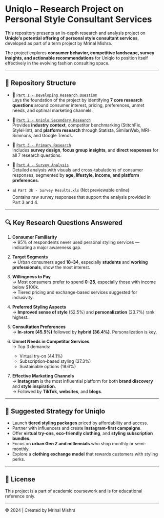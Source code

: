 # Uniqlo – Research Project on Personal Style Consultant Services

This repository presents an in-depth research and analysis project on **Uniqlo's potential offering of personal style consultant services**, developed as part of a term project by Mrinal Mishra.

The project explores **consumer behavior, competitive landscape, survey insights, and actionable recommendations** for Uniqlo to position itself effectively in the evolving fashion consulting space.

---

## 📁 Repository Structure

- 📄 [`Part 1 - Developing Research Question`](https://github.com/mrinalmishra31/Uniqlo/blob/main/Part%201%20-%20Developing%20Research%20Question.pdf)  
  Lays the foundation of the project by identifying **7 core research questions** around consumer interest, pricing, preferences, unmet needs, and optimal marketing channels.

- 📄 [`Part 2 - Uniqlo Secondary Research`](https://github.com/mrinalmishra31/Uniqlo/blob/main/Part%202%20-%20Uniqlo%20Secondary%20Research.pdf)  
  Provides **industry context**, competitor benchmarking (StitchFix, StyleHint), and **platform research** through Statista, SimilarWeb, MRI-Simmons, and Google Trends.

- 📄 [`Part 3 - Primary Research`](https://github.com/mrinalmishra31/Uniqlo/blob/main/Part%203%20-%20Primary%20Research.pdf)  
  Includes **survey design**, **focus group insights**, and **direct responses** for all 7 research questions.

- 📄 [`Part 4 - Survey Analysis`](https://github.com/mrinalmishra31/Uniqlo/blob/main/Part%204%20-%20Survey%20Analysis.pdf)  
  Detailed analysis with visuals and cross-tabulations of consumer responses, segmented by **age, lifestyle, income, and platform preferences**.

- 📊 `Part 3b - Survey Results.xls` (Not previewable online)  
  Contains raw survey responses that support the analysis provided in Part 3 and 4.

---

## 🔍 Key Research Questions Answered

1. **Consumer Familiarity**  
   → 95% of respondents never used personal styling services — indicating a major awareness gap.

2. **Target Segments**  
   → Urban consumers aged **18–34**, especially **students** and **working professionals**, show the most interest.

3. **Willingness to Pay**  
   → Most consumers prefer to spend **$0–$25**, especially those with income below $100k.  
   → Tiered pricing and exchange-based services suggested for inclusivity.

4. **Preferred Styling Aspects**  
   → **Improved sense of style** (52.5%) and **personalization** (23.7%) rank highest.

5. **Consultation Preferences**  
   → **In-store (45.5%)** followed by **hybrid (36.4%)**. Personalization is key.

6. **Unmet Needs in Competitor Services**  
   → Top 3 demands:
   - Virtual try-on (44.1%)
   - Subscription-based styling (37.3%)
   - Sustainable options (18.6%)

7. **Effective Marketing Channels**  
   → **Instagram** is the most influential platform for both **brand discovery** and **style inspiration**.  
   → Followed by **TikTok**, **websites**, and **blogs**.

---

## 🎯 Suggested Strategy for Uniqlo

- Launch **tiered styling packages** priced by affordability and access.
- Partner with influencers and create **Instagram-first campaigns**.
- Offer **virtual try-ons**, **eco-friendly clothing**, and **styling subscription bundles**.
- Focus on **urban Gen Z and millennials** who shop monthly or semi-monthly.
- Explore a **clothing exchange model** that rewards customers with styling perks.

---

## 📢 License

This project is a part of academic coursework and is for educational reference only.

---

© 2024 | Created by Mrinal Mishra
